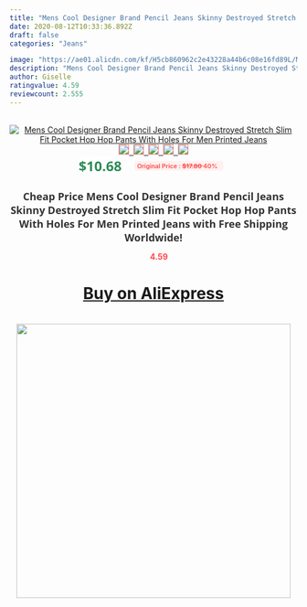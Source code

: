 ```yaml
---
title: "Mens Cool Designer Brand Pencil Jeans Skinny Destroyed Stretch Slim Fit Pocket Hop Hop Pants With Holes For Men Printed Jeans"
date: 2020-08-12T10:33:36.892Z
draft: false
categories: "Jeans"

image: "https://ae01.alicdn.com/kf/H5cb860962c2e43228a44b6c08e16fd89L/Mens-Cool-Designer-Brand-Pencil-Jeans-Skinny-Destroyed-Stretch-Slim-Fit-Pocket-Hop-Hop-Pants-With.jpg"
description: "Mens Cool Designer Brand Pencil Jeans Skinny Destroyed Stretch Slim Fit Pocket Hop Hop Pants With Holes For Men Printed Jeans"
author: Giselle
ratingvalue: 4.59
reviewcount: 2.555
---
```

<br>
<div style="text-align: center;">
<a href="https://s.click.aliexpress.com/e/_9H7IJj" target="_blank" rel="nofollow noopener noreferrer"><img alt="Mens Cool Designer Brand Pencil Jeans Skinny Destroyed Stretch Slim Fit Pocket Hop Hop Pants With Holes For Men Printed Jeans" class="magnifier-image" src="https://ae01.alicdn.com/kf/H5cb860962c2e43228a44b6c08e16fd89L/Mens-Cool-Designer-Brand-Pencil-Jeans-Skinny-Destroyed-Stretch-Slim-Fit-Pocket-Hop-Hop-Pants-With.jpg_640x640.jpg">
<br>
<img style="border:1px solid salmon" src="https://ae01.alicdn.com/kf/H5cb860962c2e43228a44b6c08e16fd89L/Mens-Cool-Designer-Brand-Pencil-Jeans-Skinny-Destroyed-Stretch-Slim-Fit-Pocket-Hop-Hop-Pants-With.jpg_120x120.jpg">&nbsp;&nbsp;<img style="border:1px solid salmon" src="https://ae01.alicdn.com/kf/He80b0b03b00a418eb1f732d2bcc36390B/Mens-Cool-Designer-Brand-Pencil-Jeans-Skinny-Destroyed-Stretch-Slim-Fit-Pocket-Hop-Hop-Pants-With.jpg_120x120.jpg">&nbsp;&nbsp;<img style="border:1px solid salmon" src="https://ae01.alicdn.com/kf/Hade7b6c139364bf492a394c4adf444baV/Mens-Cool-Designer-Brand-Pencil-Jeans-Skinny-Destroyed-Stretch-Slim-Fit-Pocket-Hop-Hop-Pants-With.jpg_120x120.jpg">&nbsp;&nbsp;<img style="border:1px solid salmon" src="https://ae01.alicdn.com/kf/H024fbaf15a92453c9b13dbd38e64e9dcC/Mens-Cool-Designer-Brand-Pencil-Jeans-Skinny-Destroyed-Stretch-Slim-Fit-Pocket-Hop-Hop-Pants-With.jpg_120x120.jpg">&nbsp;&nbsp;<img style="border:1px solid salmon" src="https://ae01.alicdn.com/kf/H307085a785e74dee99e82cda93746a925/Mens-Cool-Designer-Brand-Pencil-Jeans-Skinny-Destroyed-Stretch-Slim-Fit-Pocket-Hop-Hop-Pants-With.jpg_120x120.jpg"></a></div><br0>
<div style="text-align: center;"><span style="background-color: white; border: 0px; box-sizing: border-box; color: seagreen; display: inline-block; font-family: &quot;open sans&quot; , &quot;arial&quot; , &quot;helvetica&quot; , sans-serif , &quot;heiti&quot;; font-size: 24px; font-stretch: inherit; font-weight: 700; line-height: inherit; margin: 0px 10px 0px 0px; padding: 0px; vertical-align: middle;">$10.68 </span>
<span style="background: rgb(255 , 241 , 241); border-radius: 3px; border: 0px; box-sizing: border-box; color: #ff4747; display: inline-block; font-family: inherit; font-size: 12px; font-stretch: inherit; font-style: inherit; font-variant: inherit; font-weight: 600; line-height: inherit; margin: 0px; padding: 2px 5px; transform: scale(0.9); vertical-align: middle;">Original Price : <b style="text-decoration: line-through;">$17.80 </b> 40%&nbsp;&nbsp;</span></div>
<h1 style="color: #333333; display: inline-block; font-family: &quot;open sans&quot; , &quot;arial&quot; , &quot;helvetica&quot; , sans-serif , &quot;heiti&quot;; font-size: 18px; font-stretch: inherit; font-weight: 700; text-align: center;">Cheap Price Mens Cool Designer Brand Pencil Jeans Skinny Destroyed Stretch Slim Fit Pocket Hop Hop Pants With Holes For Men Printed Jeans with Free Shipping Worldwide!</h1>
<div style="color: #ff4747; text-align: center;">
<img src="https://4.bp.blogspot.com/-M0ZcTcb-5uY/XleCXlxnR4I/AAAAAAAAAEc/OrjgMkXV1oMQFaCRZj5HQwOCBcu3w1FegCPcBGAYYCw/s1600/star.png" style="height: 15px;">&nbsp;<b>4.59</b></div>
<div class="button_cont" align="center"><a class="buynow_a" href="https://s.click.aliexpress.com/e/_9H7IJj" target="_blank" rel="nofollow noopener noreferrer"><H1>Buy on AliExpress</H1></a></div><br>
<div class="separator" style="clear: both; text-align: center;">
<img src="https://lh3.googleusercontent.com/-pTy5HemUv9M/XlePHvY0dAI/AAAAAAAAAE4/0nX5iRUoIWY8eMW9Dpxeirr157OZliDIgCLcBGAsYHQ/s1600/badge.gif" width="480">
</div>
